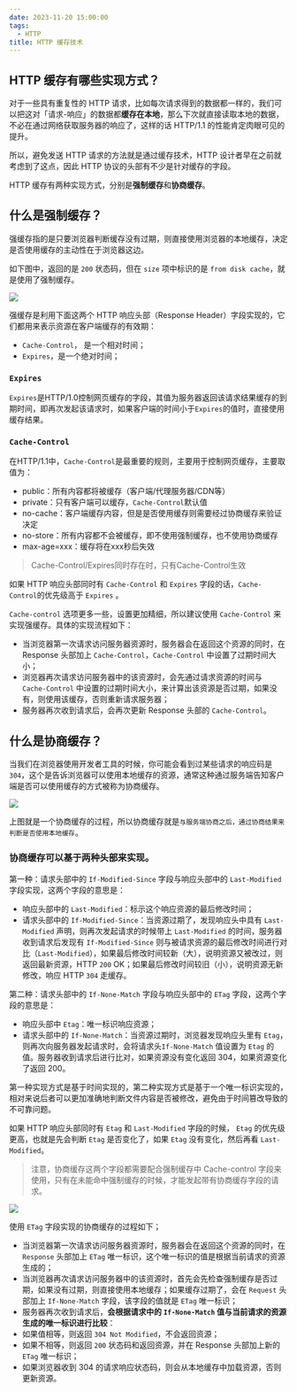 ```yaml
---
date: 2023-11-20 15:00:00
tags:
  - HTTP
title: HTTP 缓存技术
---
```


## HTTP 缓存有哪些实现方式？

对于一些具有重复性的 HTTP 请求，比如每次请求得到的数据都一样的，我们可以把这对「请求-响应」的数据都**缓存在本地**，那么下次就直接读取本地的数据，不必在通过网络获取服务器的响应了，这样的话 HTTP/1.1 的性能肯定肉眼可见的提升。

所以，避免发送 HTTP 请求的方法就是通过缓存技术，HTTP 设计者早在之前就考虑到了这点，因此 HTTP 协议的头部有不少是针对缓存的字段。

HTTP 缓存有两种实现方式，分别是**强制缓存**和**协商缓存**。

## 什么是强制缓存？
强缓存指的是只要浏览器判断缓存没有过期，则直接使用浏览器的本地缓存，决定是否使用缓存的主动性在于浏览器这边。

如下图中，返回的是 `200` 状态码，但在 `size` 项中标识的是 `from disk cache`，就是使用了强制缓存。

![]('../../../../assets/images/http-cache1.jpg')

强缓存是利用下面这两个 HTTP 响应头部（Response Header）字段实现的，它们都用来表示资源在客户端缓存的有效期：
  - `Cache-Control`， 是一个相对时间；  
  - `Expires`，是一个绝对时间；

### `Expires`

`Expires`是HTTP/1.0控制网页缓存的字段，其值为服务器返回该请求结果缓存的到期时间，即再次发起该请求时，如果客户端的时间小于`Expires`的值时，直接使用缓存结果。

### `Cache-Control`

在HTTP/1.1中，`Cache-Control`是最重要的规则，主要用于控制网页缓存，主要取值为：
  - public：所有内容都将被缓存（客户端/代理服务器/CDN等）
  - private：只有客户端可以缓存，`Cache-Control`默认值
  - no-cache：客户端缓存内容，但是是否使用缓存则需要经过协商缓存来验证决定
  - no-store：所有内容都不会被缓存，即不使用强制缓存，也不使用协商缓存
  - max-age=xxx：缓存将在xxx秒后失效
  > Cache-Control/Expires同时存在时，只有Cache-Control生效

如果 HTTP 响应头部同时有 `Cache-Control` 和 `Expires` 字段的话，`Cache-Control`的优先级高于 `Expires` 。

`Cache-control` 选项更多一些，设置更加精细，所以建议使用 `Cache-Control` 来实现强缓存。具体的实现流程如下：
  - 当浏览器第一次请求访问服务器资源时，服务器会在返回这个资源的同时，在 Response 头部加上 `Cache-Control`，`Cache-Control` 中设置了过期时间大小；
  - 浏览器再次请求访问服务器中的该资源时，会先通过请求资源的时间与 `Cache-Control` 中设置的过期时间大小，来计算出该资源是否过期，如果没有，则使用该缓存，否则重新请求服务器；
  - 服务器再次收到请求后，会再次更新 Response 头部的 `Cache-Control`。

## 什么是协商缓存？

当我们在浏览器使用开发者工具的时候，你可能会看到过某些请求的响应码是 `304`，这个是告诉浏览器可以使用本地缓存的资源，通常这种通过服务端告知客户端是否可以使用缓存的方式被称为协商缓存。

![]('../../../../assets/images/http-cache2.png')

上图就是一个协商缓存的过程，所以协商缓存就是`与服务端协商之后，通过协商结果来判断是否使用本地缓存`。

### 协商缓存可以基于两种头部来实现。

第一种：请求头部中的 `If-Modified-Since` 字段与响应头部中的 `Last-Modified` 字段实现，这两个字段的意思是：

  - 响应头部中的 `Last-Modified`：标示这个响应资源的最后修改时间；
  - 请求头部中的 `If-Modified-Since`：当资源过期了，发现响应头中具有 `Last-Modified` 声明，则再次发起请求的时候带上 `Last-Modified` 的时间，服务器收到请求后发现有 `If-Modified-Since` 则与被请求资源的最后修改时间进行对比（`Last-Modified`），如果最后修改时间较新（大），说明资源又被改过，则返回最新资源，HTTP `200` OK；如果最后修改时间较旧（小），说明资源无新修改，响应 HTTP `304` 走缓存。

第二种：请求头部中的 `If-None-Match` 字段与响应头部中的 `ETag` 字段，这两个字段的意思是：

  - 响应头部中 `Etag`：唯一标识响应资源；
  - 请求头部中的 `If-None-Match`：当资源过期时，浏览器发现响应头里有 `Etag`，则再次向服务器发起请求时，会将请求头`If-None-Match` 值设置为 `Etag` 的值。服务器收到请求后进行比对，如果资源没有变化返回 304，如果资源变化了返回 200。

第一种实现方式是基于时间实现的，第二种实现方式是基于一个唯一标识实现的，相对来说后者可以更加准确地判断文件内容是否被修改，避免由于时间篡改导致的不可靠问题。

如果 HTTP 响应头部同时有 `Etag` 和 `Last-Modified` 字段的时候， `Etag` 的优先级更高，也就是先会判断 `Etag` 是否变化了，如果 `Etag` 没有变化，然后再看 `Last-Modified`。

> 注意，协商缓存这两个字段都需要配合强制缓存中 Cache-control 字段来使用，只有在未能命中强制缓存的时候，才能发起带有协商缓存字段的请求。

![]('../../../../assets/images/http-cache3.png')

使用 `ETag` 字段实现的协商缓存的过程如下；

  - 当浏览器第一次请求访问服务器资源时，服务器会在返回这个资源的同时，在 `Response` 头部加上 `ETag` 唯一标识，这个唯一标识的值是根据当前请求的资源生成的；
  - 当浏览器再次请求访问服务器中的该资源时，首先会先检查强制缓存是否过期，如果没有过期，则直接使用本地缓存；如果缓存过期了，会在 `Request` 头部加上 `If-None-Match` 字段，该字段的值就是 `ETag` 唯一标识；
  - 服务器再次收到请求后，**会根据请求中的 `If-None-Match` 值与当前请求的资源生成的唯一标识进行比较**：
  - 如果值相等，则返回 `304 Not Modified`，不会返回资源；
  - 如果不相等，则返回 `200` 状态码和返回资源，并在 Response 头部加上新的 `ETag` 唯一标识；
  - 如果浏览器收到 304 的请求响应状态码，则会从本地缓存中加载资源，否则更新资源。
